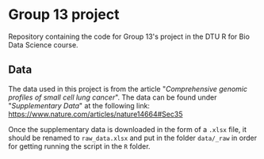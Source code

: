 # Group 13 project
Repository containing the code for Group 13's project in the DTU R for Bio Data Science course.

## Data
The data used in this project is from the article "_Comprehensive genomic profiles of small cell lung cancer_". The data can be found under "_Supplementary Data_" at the following link:
https://www.nature.com/articles/nature14664#Sec35

Once the supplementary data is downloaded in the form of a `.xlsx` file, it should be renamed to `raw_data.xlsx` and put in the folder `data/_raw` in order for getting running the script in the `R` folder.
